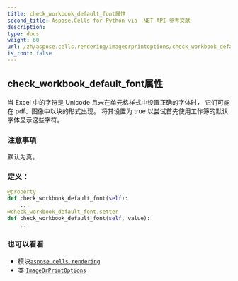 ```yaml
---
title: check_workbook_default_font属性
second_title: Aspose.Cells for Python via .NET API 参考文献
description:
type: docs
weight: 60
url: /zh/aspose.cells.rendering/imageorprintoptions/check_workbook_default_font/
is_root: false
---
```

## check_workbook_default_font属性

当 Excel 中的字符是 Unicode 且未在单元格样式中设置正确的字体时，
它们可能在 pdf、图像中以块的形式出现。
将其设置为 true 以尝试首先使用工作簿的默认字体显示这些字符。

### 注意事项

默认为真。
### 定义：
```python
@property
def check_workbook_default_font(self):
    ...
@check_workbook_default_font.setter
def check_workbook_default_font(self, value):
    ...
```

### 也可以看看
* 模块[`aspose.cells.rendering`](../../)
* 类 [`ImageOrPrintOptions`](/cells/python-net/zh/aspose.cells.rendering/imageorprintoptions)
